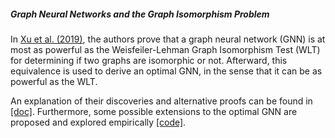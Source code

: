 ##### Graph Neural Networks and the Graph Isomorphism Problem

In [Xu et al. (2019)](https://arxiv.org/abs/1810.00826), the authors prove that a graph neural network (GNN) is at most as powerful as the Weisfeiler-Lehman Graph Isomorphism Test (WLT) for determining if two graphs are isomorphic or not. Afterward, this equivalence is used to derive an optimal GNN, in the sense that it can be as powerful as the WLT.

An explanation of their discoveries and alternative proofs can be found in [[doc]](https://github.com/lkania/Graph-Neural-Networks-and-the-Graph-Isomorphism-Problem/blob/master/brief.pdf). Furthermore, some possible extensions to the optimal GNN are proposed and explored empirically [[code]](https://github.com/lkania/Graph-Neural-Networks-and-the-Graph-Isomorphism-Problem/blob/master/GIN.ipynb).

